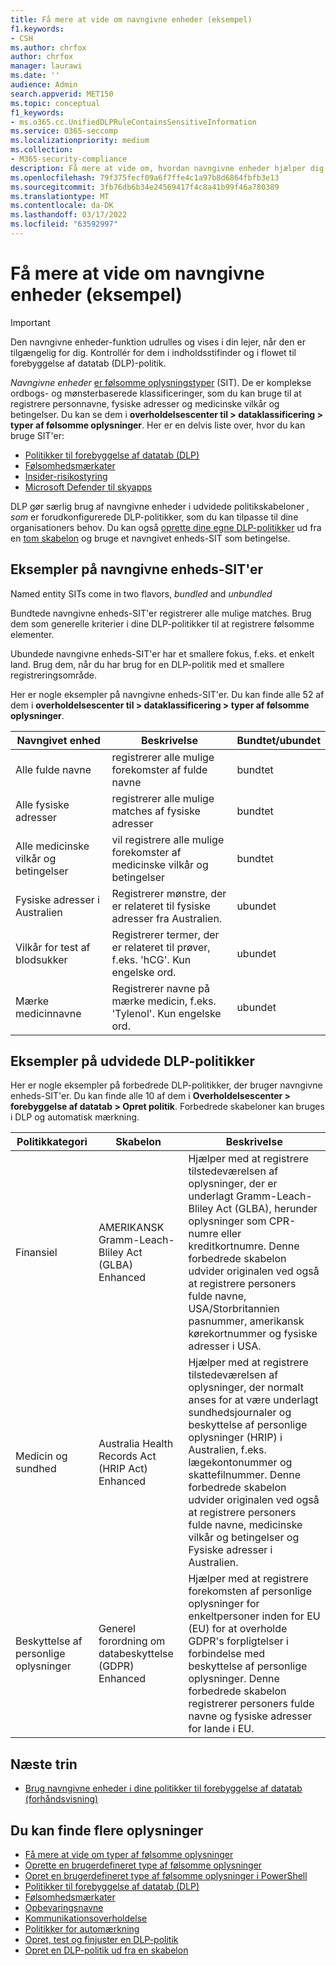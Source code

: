 ```yaml
---
title: Få mere at vide om navngivne enheder (eksempel)
f1.keywords:
- CSH
ms.author: chrfox
author: chrfox
manager: laurawi
ms.date: ''
audience: Admin
search.appverid: MET150
ms.topic: conceptual
f1_keywords:
- ms.o365.cc.UnifiedDLPRuleContainsSensitiveInformation
ms.service: O365-seccomp
ms.localizationpriority: medium
ms.collection:
- M365-security-compliance
description: Få mere at vide om, hvordan navngivne enheder hjælper dig med at registrere følsomme elementer, der indeholder navne på personer, fysiske adresser og medicinske udtryk via politikker til forebyggelse af datatab
ms.openlocfilehash: 79f375fecf09a6f7ffe4c1a97b8d6864fbfb3e13
ms.sourcegitcommit: 3fb76db6b34e24569417f4c8a41b99f46a780389
ms.translationtype: MT
ms.contentlocale: da-DK
ms.lasthandoff: 03/17/2022
ms.locfileid: "63592997"
---
```

# <a name="learn-about-named-entities-preview"></a>Få mere at vide om navngivne enheder (eksempel)

> [!IMPORTANT]
> Den navngivne enheder-funktion udrulles og vises i din lejer, når den er tilgængelig for dig. Kontrollér for dem i indholdsstifinder og i flowet til forebyggelse af datatab (DLP)-politik. 

*Navngivne enheder* [er følsomme oplysningstyper](sensitive-information-type-learn-about.md) (SIT). De er komplekse ordbogs- og mønsterbaserede klassificeringer, som du kan bruge til at registrere personnavne, fysiske adresser og medicinske vilkår og betingelser. Du kan se dem i **overholdelsescenter til > dataklassificering > typer af følsomme oplysninger**. Her er en delvis liste over, hvor du kan bruge SIT'er:

- [Politikker til forebyggelse af datatab (DLP)](dlp-learn-about-dlp.md) 
- [Følsomhedsmærkater](sensitivity-labels.md)
- [Insider-risikostyring](insider-risk-management-solution-overview.md)
- [Microsoft Defender til skyapps](/cloud-app-security/what-is-cloud-app-security)

DLP gør særlig brug af navngivne enheder i udvidede politikskabeloner *, som* er forudkonfigurerede DLP-politikker, som du kan tilpasse til dine organisationers behov. Du kan også [oprette dine egne DLP-politikker](create-test-tune-dlp-policy.md) ud fra en [tom skabelon](create-a-dlp-policy-from-a-template.md) og bruge et navngivet enheds-SIT som betingelse.

<!-- There are many other SITs that detect strings like social security, credit card, or bank account numbers to identify sensitive items. For more information, see [Sensitive information types entity definitions](sensitive-information-type-entity-definitions.md).-->



## <a name="examples-of-named-entity-sits"></a>Eksempler på navngivne enheds-SIT'er

Named entity SITs come in two flavors, *bundled* and *unbundled*

Bundtede navngivne enheds-SIT'er registrerer alle mulige matches. Brug dem som generelle kriterier i dine DLP-politikker til at registrere følsomme elementer.

Ubundede navngivne enheds-SIT'er har et smallere fokus, f.eks. et enkelt land. Brug dem, når du har brug for en DLP-politik med et smallere registreringsområde.
 
Her er nogle eksempler på navngivne enheds-SIT'er. Du kan finde alle 52 af dem i **overholdelsescenter til > dataklassificering > typer af følsomme oplysninger**.

|Navngivet enhed |Beskrivelse  |Bundtet/ubundet  |
|---------|---------|---------|
|Alle fulde navne    |registrerer alle mulige forekomster af fulde navne         |   bundtet      |
|Alle fysiske adresser    |registrerer alle mulige matches af fysiske adresser     | bundtet |
|Alle medicinske vilkår og betingelser    |vil registrere alle mulige forekomster af medicinske vilkår og betingelser |bundtet |
|Fysiske adresser i Australien |  Registrerer mønstre, der er relateret til fysiske adresser fra Australien. |ubundet |
|Vilkår for test af blodsukker     |Registrerer termer, der er relateret til prøver, f.eks. 'hCG'. Kun engelske ord.      |ubundet |
|Mærke medicinnavne     |Registrerer navne på mærke medicin, f.eks. 'Tylenol'. Kun engelske ord.         |ubundet |

## <a name="examples-of-enhanced-dlp-policies"></a>Eksempler på udvidede DLP-politikker

Her er nogle eksempler på forbedrede DLP-politikker, der bruger navngivne enheds-SIT'er. Du kan finde alle 10 af dem i **Overholdelsescenter > forebyggelse af datatab > Opret politik**. Forbedrede skabeloner kan bruges i DLP og automatisk mærkning.

|Politikkategori  |Skabelon  |Beskrivelse  |
|---------|---------|---------|
|Finansiel|AMERIKANSK Gramm-Leach-Bliley Act (GLBA) Enhanced         |Hjælper med at registrere tilstedeværelsen af oplysninger, der er underlagt Gramm-Leach-Bliley Act (GLBA), herunder oplysninger som CPR-numre eller kreditkortnumre. Denne forbedrede skabelon udvider originalen ved også at registrere personers fulde navne, USA/Storbritannien pasnummer, amerikansk kørekortnummer og fysiske adresser i USA.         |
| Medicin og sundhed   |Australia Health Records Act (HRIP Act) Enhanced         |Hjælper med at registrere tilstedeværelsen af oplysninger, der normalt anses for at være underlagt sundhedsjournaler og beskyttelse af personlige oplysninger (HRIP) i Australien, f.eks. lægekontonummer og skattefilnummer. Denne forbedrede skabelon udvider originalen ved også at registrere personers fulde navne, medicinske vilkår og betingelser og Fysiske adresser i Australien.         |
|Beskyttelse af personlige oplysninger   |Generel forordning om databeskyttelse (GDPR) Enhanced         | Hjælper med at registrere forekomsten af personlige oplysninger for enkeltpersoner inden for EU (EU) for at overholde GDPR's forpligtelser i forbindelse med beskyttelse af personlige oplysninger. Denne forbedrede skabelon registrerer personers fulde navne og fysiske adresser for lande i EU.        |


## <a name="next-steps"></a>Næste trin

- [Brug navngivne enheder i dine politikker til forebyggelse af datatab (forhåndsvisning)](named-entities-use.md)


## <a name="for-further-information"></a>Du kan finde flere oplysninger
<!--- [Sensitive information type entity definitions](sensitive-information-type-entity-definitions.md)-->
- [Få mere at vide om typer af følsomme oplysninger](sensitive-information-type-learn-about.md)
- [Oprette en brugerdefineret type af følsomme oplysninger](create-a-custom-sensitive-information-type.md)
- [Opret en brugerdefineret type af følsomme oplysninger i PowerShell](create-a-custom-sensitive-information-type-in-scc-powershell.md)
- [Politikker til forebyggelse af datatab (DLP)](data-loss-prevention-policies.md) 
- [Følsomhedsmærkater](sensitivity-labels.md)
- [Opbevaringsnavne](retention.md)
- [Kommunikationsoverholdelse](communication-compliance.md)
- [Politikker for automærkning](apply-sensitivity-label-automatically.md#how-to-configure-auto-labeling-for-office-apps)
- [Opret, test og finjuster en DLP-politik](create-test-tune-dlp-policy.md)
- [Opret en DLP-politik ud fra en skabelon](create-a-dlp-policy-from-a-template.md) 
